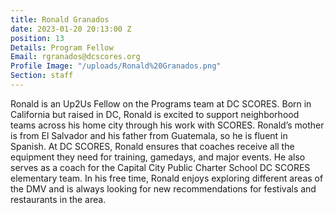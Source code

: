 ```yaml
---
title: Ronald Granados
date: 2023-01-20 20:13:00 Z
position: 13
Details: Program Fellow
Email: rgranados@dcscores.org
Profile Image: "/uploads/Ronald%20Granados.png"
Section: staff
---
```


Ronald is an Up2Us Fellow on the Programs team at DC SCORES. Born in California but raised in DC, Ronald is excited to support neighborhood teams across his home city through his work with SCORES. Ronald’s mother is from El Salvador and his father from Guatemala, so he is fluent in Spanish. At DC SCORES, Ronald ensures that coaches receive all the equipment they need for training, gamedays, and major events. He also serves as a coach for the Capital City Public Charter School DC SCORES elementary team. In his free time, Ronald enjoys exploring different areas of the DMV and is always looking for new  recommendations for festivals and restaurants in the area.
